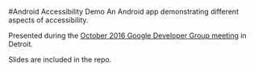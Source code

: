 #Android Accessibility Demo
An Android app demonstrating different aspects of accessibility.

Presented during the [October 2016 Google Developer Group meeting](https://www.meetup.com/Detroit-Google-Developers-Group/events/234252328/) in Detroit.

Slides are included in the repo.